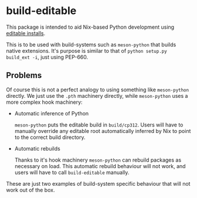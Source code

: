 # build-editable

This package is intended to aid Nix-based Python development using [editable installs](https://pip.pypa.io/en/latest/topics/local-project-installs/#editable-installs).

This is to be used with build-systems such as `meson-python` that builds native extensions.
It's purpose is similar to that of `python setup.py build_ext -i`, just using PEP-660.

## Problems

Of course this is not a perfect analogy to using something like `meson-python` directly.
We just use the `.pth` machinery directly, while `meson-python` uses a more complex hook machinery:

- Automatic inference of Python

  `meson-python` puts the editable build in `build/cp312`.
  Users will have to manually override any editable root automatically inferred by Nix to point to the correct build directory.

- Automatic rebuilds

  Thanks to it's hook machinery `meson-python` can rebuild packages as necessary on load.
  This automatic rebuild behaviour will not work, and users will have to call `build-editable` manually.

These are just two examples of build-system specific behaviour that will not work out of the box.
